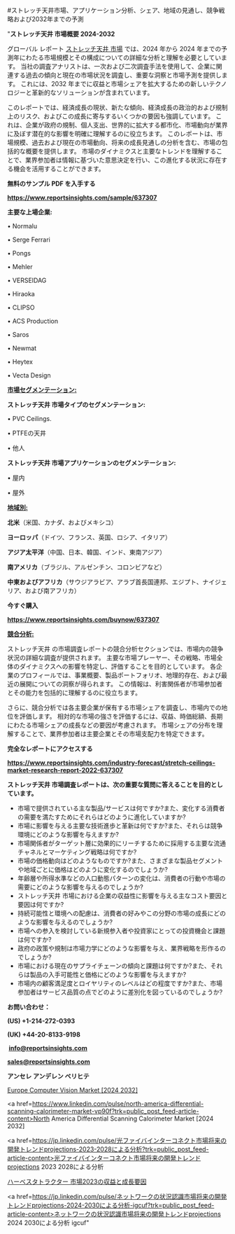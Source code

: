 #ストレッチ天井市場、アプリケーション分析、シェア、地域の見通し、競争戦略および2032年までの予測

"<strong>ストレッチ天井 市場概要 2024-2032</strong>

グローバル レポート <a href=https://www.reportsinsights.com/sample/637307>ストレッチ天井 市場</a> では、2024 年から 2024 年までの予測年にわたる市場規模とその構成についての詳細な分析と理解を必要としています。 当社の調査アナリストは、一次および二次調査手法を使用して、企業に関連する過去の傾向と現在の市場状況を調査し、重要な洞察と市場予測を提供します。 これには、2032 年までに収益と市場シェアを拡大​​するための新しいテクノロジーと革新的なソリューションが含まれています。

このレポートでは、経済成長の現状、新たな傾向、経済成長の政治的および規制上のリスク、およびこの成長に寄与するいくつかの要因も強調しています。 これは、企業が政府の規制、個人支出、世界的に拡大する都市化、市場動向が業界に及ぼす潜在的な影響を明確に理解するのに役立ちます。 このレポートは、市場規模、過去および現在の市場動向、将来の成長見通しの分析を含む、市場の包括的な概要を提供します。 市場のダイナミクスと主要なトレンドを理解することで、業界参加者は情報に基づいた意思決定を行い、この進化する状況に存在する機会を活用することができます。

<strong><b>無料のサンプル PDF を入手する</b></strong>

<a href=https://www.reportsinsights.com/sample/637307><strong><u>https://www.reportsinsights.com/sample/637307</u></strong></a>

<strong>主要な上場企業:</strong>

• Normalu

• Serge Ferrari

• Pongs

• Mehler

• VERSEIDAG

• Hiraoka

• CLIPSO

• ACS Production

• Saros

• Newmat

• Heytex

• Vecta Design

<strong><u>市場セグメンテーション</u></strong><strong><u>:</u></strong>

<strong>ストレッチ天井 市場タイプのセグメンテーション:</strong>

• PVC Ceilings.

• PTFEの天井

• 他人

<strong>ストレッチ天井 市場アプリケーションのセグメンテーション:</strong>

• 屋内

• 屋外

<strong><u>地域別</u></strong><strong><u>:</u></strong>

<strong>北米</strong>（米国、カナダ、およびメキシコ）

<strong>ヨーロッパ</strong>（ドイツ、フランス、英国、ロシア、イタリア）

<strong>アジア太平洋</strong>（中国、日本、韓国、インド、東南アジア）

<strong>南アメリカ</strong>（ブラジル、アルゼンチン、コロンビアなど）

<strong>中東およびアフリカ</strong>（サウジアラビア、アラブ首長国連邦、エジプト、ナイジェリア、および南アフリカ）

<strong>今すぐ購入</strong>

<a href=https://www.reportsinsights.com/buynow/637307><strong><u>https://www.reportsinsights.com/buynow/637307</u></strong></a>

<strong><u>競合分析:</u></strong>

ストレッチ天井 の市場調査レポートの競合分析セクションでは、市場内の競争状況の詳細な調査が提供されます。 主要な市場プレーヤー、その戦略、市場全体のダイナミクスへの影響を特定し、評価することを目的としています。 各企業のプロフィールでは、事業概要、製品ポートフォリオ、地理的存在、および最近の展開についての洞察が得られます。 この情報は、利害関係者が市場参加者とその能力を包括的に理解するのに役立ちます。

さらに、競合分析では各主要企業が保有する市場シェアを調査し、市場内での地位を評価します。 相対的な市場の強さを評価するには、収益、時価総額、長期にわたる市場シェアの成長などの要因が考慮されます。 市場シェアの分布を理解することで、業界参加者は主要企業とその市場支配力を特定できます。

<strong>完全なレポートにアクセスする</strong>

<a href=https://www.reportsinsights.com/industry-forecast/stretch-ceilings-market-research-report-2022-637307><strong><u><b>https://www.reportsinsights.com/industry-forecast/stretch-ceilings-market-research-report-2022-637307</b></u></strong></a>

<strong><b>ストレッチ天井 市場調査レポートは、次の重要な質問に答えることを目的としています。</b></strong>
<ul>
  <li>市場で提供されている主な製品/サービスは何ですか?また、変化する消費者の需要を満たすためにそれらはどのように進化していますか?</li>
  <li>市場に影響を与える主要な技術進歩と革新は何ですか?また、それらは競争環境にどのような影響を与えますか?</li>
  <li>市場関係者がターゲット層に効果的にリーチするために採用する主要な流通チャネルとマーケティング戦略は何ですか?</li>
  <li>市場の価格動向はどのようなものですか?また、さまざまな製品セグメントや地域ごとに価格はどのように変化するのでしょうか?</li>
  <li>年齢層や所得水準などの人口動態パターンの変化は、消費者の行動や市場の需要にどのような影響を与えるのでしょうか?</li>
  <li>ストレッチ天井 市場における企業の収益性に影響を与える主なコスト要因と要因は何ですか?</li>
  <li>持続可能性と環境への配慮は、消費者の好みやこの分野の市場の成長にどのような影響を与えるのでしょうか?</li>
  <li>市場への参入を検討している新規参入者や投資家にとっての投資機会と課題は何ですか?</li>
  <li>政府の政策や規制は市場力学にどのような影響を与え、業界戦略を形作るのでしょうか?</li>
  <li>市場における現在のサプライチェーンの傾向と課題は何ですか?また、それらは製品の入手可能性と価格にどのような影響を与えますか?</li>
  <li>市場内の顧客満足度とロイヤリティのレベルはどの程度ですか?また、市場参加者はサービス品質の点でどのように差別化を図っているのでしょうか?</li>
</ul>
<strong>お問い合わせ：</strong>

<strong>(US) +1-214-272-0393</strong>

<strong>(UK) +44-20-8133-9198</strong>

<strong> </strong><a href=info@reportsinsights.com><strong><u>info@reportsinsights.com</u></strong></a>

<a href=sales@reportsinsights.com><strong><u>sales@reportsinsights.com</u></strong></a>

<strong>アンセレ アンデレン ベリヒテ</strong>

<a href=https://www.linkedin.com/pulse/europe-computer-vision-markets-analysis-decision-makers-wtxle/>Europe Computer Vision Market [2024 2032]</a>

<a href=https://www.linkedin.com/pulse/north-america-differential-scanning-calorimeter-market-vp90f?trk=public_post_feed-article-content>North America Differential Scanning Calorimeter Market [2024 2032]</a>

<a href=https://jp.linkedin.com/pulse/光ファイバインターコネクト市場将来の開発トレンドprojections-2023-2028による分析?trk=public_post_feed-article-content>光ファイバインターコネクト市場将来の開発トレンドprojections 2023 2028による分析</a>

<a href=https://www.linkedin.com/pulse/ハーベスタトラクター-市場2023の収益と成長要因-reports-insights-expert/>ハーベスタトラクター 市場2023の収益と成長要因</a>

<a href=https://jp.linkedin.com/pulse/ネットワークの状況認識市場将来の開発トレンドprojections-2024-2030による分析-igcuf?trk=public_post_feed-article-content>ネットワークの状況認識市場将来の開発トレンドprojections 2024 2030による分析 igcuf</a>"
